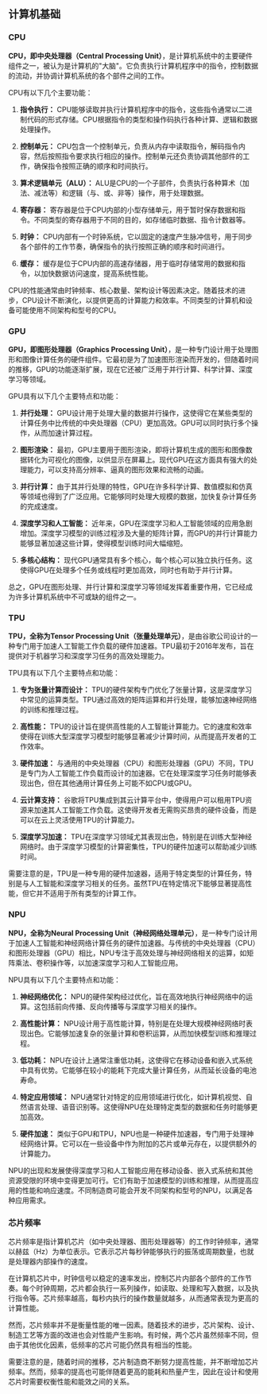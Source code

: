 ## 计算机基础
### CPU
**CPU，即中央处理器（Central Processing Unit）**，是计算机系统中的主要硬件组件之一，被认为是计算机的"大脑"。它负责执行计算机程序中的指令，控制数据的流动，并协调计算机系统的各个部件之间的工作。

CPU有以下几个主要功能：

1. **指令执行：** CPU能够读取并执行计算机程序中的指令，这些指令通常以二进制代码的形式存储。CPU根据指令的类型和操作码执行各种计算、逻辑和数据处理操作。

2. **控制单元：** CPU包含一个控制单元，负责从内存中读取指令，解码指令内容，然后按照指令要求执行相应的操作。控制单元还负责协调其他部件的工作，确保指令按照正确的顺序和时间执行。

3. **算术逻辑单元（ALU）：** ALU是CPU的一个子部件，负责执行各种算术（加法、减法等）和逻辑（与、或、非等）操作，用于处理数据。

4. **寄存器：** 寄存器是位于CPU内部的小型存储单元，用于暂时保存数据和指令。不同类型的寄存器用于不同的目的，如存储临时数据、指令计数器等。

5. **时钟：** CPU内部有一个时钟系统，它以固定的速度产生脉冲信号，用于同步各个部件的工作节奏，确保指令的执行按照正确的顺序和时间进行。

6. **缓存：** 缓存是位于CPU内部的高速存储器，用于临时存储常用的数据和指令，以加快数据访问速度，提高系统性能。

CPU的性能通常由时钟频率、核心数量、架构设计等因素决定。随着技术的进步，CPU设计不断演化，以提供更高的计算能力和效率。不同类型的计算机和设备可能使用不同架构和型号的CPU。

### GPU
**GPU，即图形处理器（Graphics Processing Unit）**，是一种专门设计用于处理图形和图像计算任务的硬件组件。它最初是为了加速图形渲染而开发的，但随着时间的推移，GPU的功能逐渐扩展，现在它还被广泛用于并行计算、科学计算、深度学习等领域。

GPU具有以下几个主要特点和功能：

1. **并行处理：** GPU设计用于处理大量的数据并行操作，这使得它在某些类型的计算任务中比传统的中央处理器（CPU）更加高效。GPU可以同时执行多个操作，从而加速计算过程。

2. **图形渲染：** 最初，GPU主要用于图形渲染，即将计算机生成的图形和图像数据转化为可视化的图像，以供显示在屏幕上。现代GPU在这方面具有强大的处理能力，可以支持高分辨率、逼真的图形效果和流畅的动画。

3. **并行计算：** 由于其并行处理的特性，GPU在许多科学计算、数值模拟和仿真等领域也得到了广泛应用。它能够同时处理大规模的数据，加快复杂计算任务的完成速度。

4. **深度学习和人工智能：** 近年来，GPU在深度学习和人工智能领域的应用急剧增加。深度学习模型的训练过程涉及大量的矩阵计算，而GPU的并行计算能力能够显著加速这些计算，使得模型训练时间大幅缩短。

5. **多核心结构：** 现代GPU通常具有多个核心，每个核心可以独立执行任务。这使得GPU在处理多个任务或线程时更加高效，同时也有助于并行计算。

总之，GPU在图形处理、并行计算和深度学习等领域发挥着重要作用，它已经成为许多计算机系统中不可或缺的组件之一。

### TPU
**TPU，全称为Tensor Processing Unit（张量处理单元）**，是由谷歌公司设计的一种专门用于加速人工智能工作负载的硬件加速器。TPU最初于2016年发布，旨在提供对于机器学习和深度学习任务的高效处理能力。

TPU具有以下几个主要特点和功能：

1. **专为张量计算而设计：** TPU的硬件架构专门优化了张量计算，这是深度学习中常见的运算类型。TPU通过高效的矩阵运算和并行处理，能够加速神经网络的训练和推理过程。

2. **高性能：** TPU的设计旨在提供高性能的人工智能计算能力。它的速度和效率使得在训练大型深度学习模型时能够显著减少计算时间，从而提高开发者的工作效率。

3. **硬件加速：** 与通用的中央处理器（CPU）和图形处理器（GPU）不同，TPU是专门为人工智能工作负载而设计的加速器。它在处理深度学习任务时能够表现出色，但在其他通用计算任务上可能不如CPU或GPU。

4. **云计算支持：** 谷歌将TPU集成到其云计算平台中，使得用户可以租用TPU资源来加速其人工智能工作负载。这使得开发者无需购买昂贵的硬件设备，而是可以在云上灵活使用TPU的计算能力。

5. **深度学习加速：** TPU在深度学习领域尤其表现出色，特别是在训练大型神经网络时。由于深度学习模型的计算密集性，TPU的硬件加速可以帮助减少训练时间。

需要注意的是，TPU是一种专用的硬件加速器，适用于特定类型的计算任务，特别是与人工智能和深度学习相关的任务。虽然TPU在特定情况下能够显著提高性能，但它并不适用于所有类型的计算工作。

### NPU
**NPU，全称为Neural Processing Unit（神经网络处理单元）**，是一种专门设计用于加速人工智能和神经网络计算任务的硬件加速器。与传统的中央处理器（CPU）和图形处理器（GPU）相比，NPU专注于高效处理与神经网络相关的运算，如矩阵乘法、卷积操作等，以加速深度学习和人工智能应用。

NPU具有以下几个主要特点和功能：

1. **神经网络优化：** NPU的硬件架构经过优化，旨在高效地执行神经网络中的运算。这包括前向传播、反向传播等与深度学习相关的操作。

2. **高性能计算：** NPU设计用于高性能计算，特别是在处理大规模神经网络时表现出色。它能够加速复杂的张量计算和卷积运算，从而加快模型训练和推理过程。

3. **低功耗：** NPU在设计上通常注重低功耗，这使得它在移动设备和嵌入式系统中具有优势。它能够在较小的能耗下完成大量计算任务，从而延长设备的电池寿命。

4. **特定应用领域：** NPU通常针对特定的应用领域进行优化，如计算机视觉、自然语言处理、语音识别等。这使得NPU在处理特定类型的数据和任务时能够更加高效。

5. **硬件加速：** 类似于GPU和TPU，NPU也是一种硬件加速器，专门用于处理神经网络计算。它可以在一些设备中作为附加的芯片或单元存在，以提供额外的计算能力。

NPU的出现和发展使得深度学习和人工智能应用在移动设备、嵌入式系统和其他资源受限的环境中变得更加可行。它们有助于加速模型的训练和推理，从而提高应用的性能和响应速度。不同制造商可能会开发不同架构和型号的NPU，以满足各种应用需求。

### 芯片频率
芯片频率是指计算机芯片（如中央处理器、图形处理器等）的工作时钟频率，通常以赫兹（Hz）为单位表示。它表示芯片每秒钟能够执行的振荡或周期数量，也就是处理器内部操作的速度。

在计算机芯片中，时钟信号以稳定的速率发出，控制芯片内部各个部件的工作节奏。每个时钟周期，芯片都会执行一系列操作，如读取、处理和写入数据，以及执行指令等。芯片频率越高，每秒内执行的操作数量就越多，从而通常表现为更高的计算性能。

然而，芯片频率并不是衡量性能的唯一因素。随着技术的进步，芯片架构、设计、制造工艺等方面的改进也会对性能产生影响。有时候，两个芯片虽然频率不同，但由于其他优化因素，低频率的芯片可能仍然具有相当的性能。

需要注意的是，随着时间的推移，芯片制造商不断努力提高性能，并不断增加芯片频率。然而，频率的提高也可能伴随着更高的能耗和热量产生，因此在设计和使用芯片时需要权衡性能和能效之间的关系。